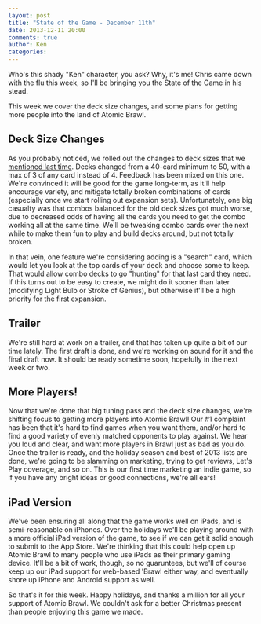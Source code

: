 ```yaml
---
layout: post
title: "State of the Game - December 11th"
date: 2013-12-11 20:00
comments: true
author: Ken
categories:
---
```


Who's this shady "Ken" character, you ask? Why, it's me! Chris came down with the flu this week, so I'll be bringing you the State of the Game in his stead.

This week we cover the deck size changes, and some plans for getting more people into the land of Atomic Brawl.

<!-- more -->

## Deck Size Changes

As you probably noticed, we rolled out the changes to deck sizes that we <a href="http://blog.atomicbrawl.com/blog/2013/11/27/state-of-the-game-november-27th/">mentioned last time</a>. Decks changed from a 40-card minimum to 50, with a max of 3 of any card instead of 4. Feedback has been mixed on this one. We're convinced it will be good for the game long-term, as it'll help encourage variety, and mitigate totally broken combinations of cards (especially once we start rolling out expansion sets). Unfortunately, one big casualty was that combos balanced for the old deck sizes got much worse, due to decreased odds of having all the cards you need to get the combo working all at the same time. We'll be tweaking combo cards over the next while to make them fun to play and build decks around, but not totally broken.

In that vein, one feature we're considering adding is a "search" card, which would let you look at the top cards of your deck and choose some to keep. That would allow combo decks to go "hunting" for that last card they need. If this turns out to be easy to create, we might do it sooner than later (modifying Light Bulb or Stroke of Genius), but otherwise it'll be a high priority for the first expansion.

## Trailer

We're still hard at work on a trailer, and that has taken up quite a bit of our time lately. The first draft is done, and we're working on sound for it and the final draft now. It should be ready sometime soon, hopefully in the next week or two.

## More Players!

Now that we're done that big tuning pass and the deck size changes, we're shifting focus to getting more players into Atomic Brawl! Our #1 complaint has been that it's hard to find games when you want them, and/or hard to find a good variety of evenly matched opponents to play against. We hear you loud and clear, and want more players in Brawl just as bad as you do. Once the trailer is ready, and the holiday season and best of 2013 lists are done, we're going to be slamming on marketing, trying to get reviews, Let's Play coverage, and so on. This is our first time marketing an indie game, so if you have any bright ideas or good connections, we're all ears!

## iPad Version

We've been ensuring all along that the game works well on iPads, and is semi-reasonable on iPhones. Over the holidays we'll be playing around with a more official iPad version of the game, to see if we can get it solid enough to submit to the App Store. We're thinking that this could help open up Atomic Brawl to many people who use iPads as their primary gaming device. It'll be a bit of work, though, so no guaruntees, but we'll of course keep up our iPad support for web-based 'Brawl either way, and eventually shore up iPhone and Android support as well.

So that's it for this week. Happy holidays, and thanks a million for all your support of Atomic Brawl. We couldn't ask for a better Christmas present than people enjoying this game we made.
